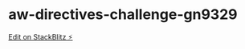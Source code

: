 # aw-directives-challenge-gn9329

[Edit on StackBlitz ⚡️](https://stackblitz.com/edit/aw-directives-challenge-gn9329)